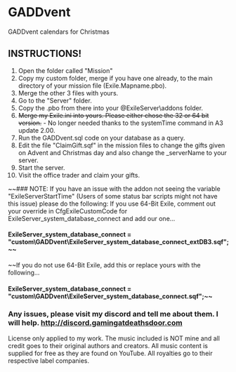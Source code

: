 # GADDvent
GADDvent calendars for Christmas

## INSTRUCTIONS!

1. Open the folder called "Mission"
2. Copy my custom folder, merge if you have one already, to the main directory of your mission file (Exile.Mapname.pbo).
3. Merge the other 3 files with yours.
4. Go to the "Server" folder.
5. Copy the .pbo from there into your @ExileServer\addons folder.
6. ~~Merge my Exile.ini into yours. Please either chose the 32 or 64 bit version.~~ - No longer needed thanks to the systemTime command in A3 update 2.00.
7. Run the GADDvent.sql code on your database as a query.
8. Edit the file "ClaimGift.sqf" in the mission files to change the gifts given on Advent and Christmas day and also change the _serverName to your server.
9. Start the server.
10. Visit the office trader and claim your gifts.

~~### NOTE: If you have an issue with the addon not seeing the variable "ExileServerStartTime" (Users of some status bar scripts might not have this issue) please do the following:
If you use 64-Bit Exile, comment out your override in CfgExileCustomCode for ExileServer_system_database_connect and add our one...
#### ExileServer_system_database_connect = "custom\GADDvent\ExileServer_system_database_connect_extDB3.sqf";~~

~~If you do not use 64-Bit Exile, add this or replace yours with the following...
#### ExileServer_system_database_connect = "custom\GADDvent\ExileServer_system_database_connect.sqf";~~

### Any issues, please visit my discord and tell me about them. I will help. http://discord.gamingatdeathsdoor.com

License only applied to my work. The music included is NOT mine and all credit goes to their original authors and creators. All music content is supplied for free as they are found on YouTube. All royalties go to their respective label companies.
